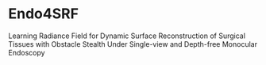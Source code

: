 # Endo4SRF
Learning Radiance Field for Dynamic Surface Reconstruction of Surgical Tissues with Obstacle Stealth Under Single-view and Depth-free Monocular Endoscopy
